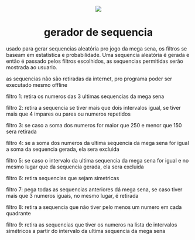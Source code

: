<p align="center"><img src="https://user-images.githubusercontent.com/59841892/172259927-c8463fb8-64b4-4490-beca-bd8ac044a693.png"></p>
<h1 align="center"> gerador de sequencia </h1>

usado para gerar sequencias aleatória pro jogo da mega sena, os filtros se baseam em estatistica e probabilidade.
Uma sequencia aleatória é gerada e então é passado pelos filtros escolhidos, as sequencias permitidas serão mostrada ao usuario.

as sequencias não são retiradas da internet, pro programa poder ser executado mesmo offline

filtro 1: retira os numeros das 3 ultimas sequencias da mega sena

filtro 2: retira a sequencia se tiver mais que dois intervalos igual, se tiver mais que 4 impares ou pares ou numeros repetidos

filtro 3: se caso a soma dos numeros for maior que 250 e menor que 150 sera retirada

filtro 4: se a soma dos numeros da ultima sequencia da mega sena for igual a soma da sequencia gerada, ela sera excluida

filtro 5: se caso o intervalo da ultima sequencia da mega sena for igual e no mesmo lugar que da sequencia gerada, ela sera excluida

filtro 6: retira sequencias que sejam simetricas

filtro 7: pega todas as sequencias anteriores dá mega sena, se caso tiver mais que 3 numeros iguais, no mesmo lugar, é retirada

filtro 8: retira a sequencia que não tiver pelo menos um numero em cada quadrante

filtro 9: retira as sequencias que tiver os numeros na lista de intervalos simétricos a partir do intervalo da ultima sequencia da mega sena
